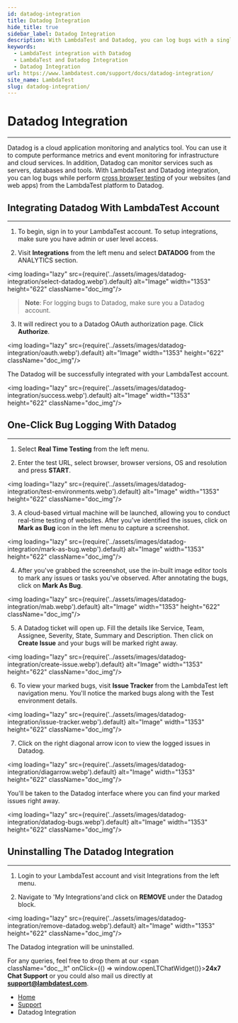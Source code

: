 ```yaml
---
id: datadog-integration
title: Datadog Integration
hide_title: true
sidebar_label: Datadog Integration
description: With LambdaTest and Datadog, you can log bugs with a single click while performing cross-browser testing. Capture screenshots, highlight bugs, and send them directly from the LambdaTest platform to Datadog.
keywords:
  - LambdaTest integration with Datadog
  - LambdaTest and Datadog Integration
  - Datadog Integration
url: https://www.lambdatest.com/support/docs/datadog-integration/
site_name: LambdaTest
slug: datadog-integration/
---
```


<script type="application/ld+json"
      dangerouslySetInnerHTML={{ __html: JSON.stringify({
       "@context": "https://schema.org",
        "@type": "BreadcrumbList",
        "itemListElement": [{
          "@type": "ListItem",
          "position": 1,
          "name": "Home",
          "item": "https://www.lambdatest.com"
        },{
          "@type": "ListItem",
          "position": 2,
          "name": "Support",
          "item": "https://www.lambdatest.com/support/docs/"
        },{
          "@type": "ListItem",
          "position": 3,
          "name": "Datadog Integration",
          "item": "https://www.lambdatest.com/support/docs/datadog-integration/"
        }]
      })
    }}
></script>

# Datadog Integration
***

Datadog is a cloud application monitoring and analytics tool. You can use it to compute performance metrics and event monitoring for infrastructure and cloud services. In addition, Datadog can monitor services such as servers, databases and tools. With LambdaTest and Datadog integration, you can log bugs while perform [cross browser testing](https://www.lambdatest.com/) of your websites (and web apps) from the LambdaTest platform to Datadog.

## Integrating Datadog With LambdaTest Account
***

1. To begin, sign in to your LambdaTest account. To setup integrations, make sure you have admin or user level access.

2. Visit **Integrations** from the left menu and select **DATADOG** from the ANALYTICS section.

<img loading="lazy" src={require('../assets/images/datadog-integration/select-datadog.webp').default} alt="Image" width="1353" height="622"  className="doc_img"/>

>**Note**: For logging bugs to Datadog, make sure you a Datadog account.

3. It will redirect you to a Datadog OAuth authorization page. Click **Authorize**.

<img loading="lazy" src={require('../assets/images/datadog-integration/oauth.webp').default} alt="Image" width="1353" height="622"  className="doc_img"/>


The Datadog will be successfully integrated with your LambdaTest account.

<img loading="lazy" src={require('../assets/images/datadog-integration/success.webp').default} alt="Image" width="1353" height="622"  className="doc_img"/>


## One-Click Bug Logging With Datadog
***

1. Select **Real Time Testing** from the left menu.

2. Enter the test URL, select browser, browser versions, OS and resolution and press **START**.

<img loading="lazy" src={require('../assets/images/datadog-integration/test-environments.webp').default} alt="Image" width="1353" height="622"  className="doc_img"/>

3. A cloud-based virtual machine will be launched, allowing you to conduct real-time testing of websites. After you've identified the issues, click on **Mark as Bug** icon in the left menu to capture a screenshot.  

<img loading="lazy" src={require('../assets/images/datadog-integration/mark-as-bug.webp').default} alt="Image" width="1353" height="622"  className="doc_img"/>

4. After you've grabbed the screenshot, use the in-built image editor tools to mark any issues or tasks you've observed. After annotating the bugs, click on **Mark As Bug**.

<img loading="lazy" src={require('../assets/images/datadog-integration/mab.webp').default} alt="Image" width="1353" height="622"  className="doc_img"/>

5. A Datadog ticket will open up. Fill the details like Service, Team, Assignee, Severity, State, Summary and Description. Then click on **Create Issue** and your bugs will be marked right away.

<img loading="lazy" src={require('../assets/images/datadog-integration/create-issue.webp').default} alt="Image" width="1353" height="622"  className="doc_img"/>


6. To view your marked bugs, visit **Issue Tracker** from the LambdaTest left navigation menu. You'll notice the marked bugs along with the Test environment details.

<img loading="lazy" src={require('../assets/images/datadog-integration/issue-tracker.webp').default} alt="Image" width="1353" height="622"  className="doc_img"/>

7. Click on the right diagonal arrow icon to view the logged issues in Datadog. 

<img loading="lazy" src={require('../assets/images/datadog-integration/diagarrow.webp').default} alt="Image" width="1353" height="622"  className="doc_img"/>

You'll be taken to the Datadog interface where you can find your marked issues right away. 

<img loading="lazy" src={require('../assets/images/datadog-integration/datadog-bugs.webp').default} alt="Image" width="1353" height="622"  className="doc_img"/>

## Uninstalling The Datadog Integration
***

1. Login to your LambdaTest account and visit Integrations from the left menu.

2. Navigate to 'My Integrations'and click on **REMOVE** under the Datadog block.

<img loading="lazy" src={require('../assets/images/datadog-integration/remove-datadog.webp').default} alt="Image" width="1353" height="622"  className="doc_img"/>

The Datadog integration will be uninstalled.

>
For any queries, feel free to drop them at our <span className="doc__lt" onClick={() => window.openLTChatWidget()}>**24x7 Chat Support**</span> or you could also mail us directly at **[support@lambdatest.com](mailto:support@lambdatest.com)**.

<nav aria-label="breadcrumbs">
  <ul className="breadcrumbs">
    <li className="breadcrumbs__item">
      <a className="breadcrumbs__link" target="_self" href="https://www.lambdatest.com">
        Home
      </a>
    </li>
    <li className="breadcrumbs__item">
      <a className="breadcrumbs__link" target="_self" href="https://www.lambdatest.com/support/docs/">
        Support
      </a>
    </li>
    <li className="breadcrumbs__item breadcrumbs__item--active">
      <span className="breadcrumbs__link">
       Datadog Integration
      </span>
    </li>
  </ul>
</nav>








